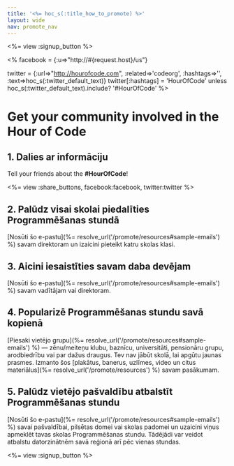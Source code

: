 ```yaml
---
title: '<%= hoc_s(:title_how_to_promote) %>'
layout: wide
nav: promote_nav
---
```

<%= view :signup_button %>

<% facebook = {:u=>"http://#{request.host}/us"}

twitter = {:url=>"http://hourofcode.com", :related=>'codeorg', :hashtags=>'', :text=>hoc_s(:twitter_default_text)} twitter[:hashtags] = 'HourOfCode' unless hoc_s(:twitter_default_text).include? '#HourOfCode' %>

# Get your community involved in the Hour of Code

## 1. Dalies ar informāciju

Tell your friends about the **#HourOfCode**!

<%= view :share_buttons, facebook:facebook, twitter:twitter %>

## 2. Palūdz visai skolai piedalīties Programmēšanas stundā

[Nosūti šo e-pastu](%= resolve_url('/promote/resources#sample-emails') %) savam direktoram un izaicini pieteikt katru skolas klasi.

## 3. Aicini iesaistīties savam daba devējam

[Nosūti šo e-pastu](%= resolve_url('/promote/resources#sample-emails') %) savam vadītājam vai direktoram.

## 4. Popularizē Programmēšanas stundu savā kopienā

[Piesaki vietējo grupu](%= resolve_url('/promote/resources#sample-emails') %) — zēnu/meiteņu klubu, baznīcu, universitāti, pensionāru grupu, arodbiedrību vai par dažus draugus. Tev nav jābūt skolā, lai apgūtu jaunas prasmes. Izmanto šos [plakātus, banerus, uzlīmes, video un citus materiālus](%= resolve_url('/promote/resources') %) savam pasākumam.

## 5. Palūdz vietējo pašvaldību atbalstīt Programmēšanas stundu

[Nosūti šo e-pastu](%= resolve_url('/promote/resources#sample-emails') %) savai pašvaldībai, pilsētas domei vai skolas padomei un uzaicini viņus apmeklēt tavas skolas Programmēšanas stundu. Tādējādi var veidot atbalstu datorzinātnēm savā reģionā arī pēc vienas stundas.

<%= view :signup_button %>
